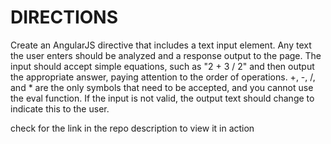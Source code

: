 # DIRECTIONS
Create an AngularJS directive that includes a text input element. Any text the user enters should be analyzed and a response output to the page. The input should accept simple equations, such as "2 + 3 / 2" and then output the appropriate answer, paying attention to the order of operations. +, -, /, and * are the only symbols that need to be accepted, and you cannot use the eval function. If the input is not valid, the output text should change to indicate this to the user. 

check for the link in the repo description to view it in action